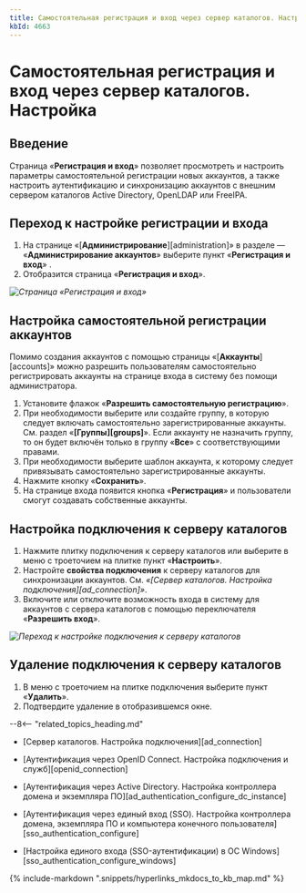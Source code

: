 ```yaml
---
title: Самостоятельная регистрация и вход через сервер каталогов. Настройка
kbId: 4663
---
```


# Самостоятельная регистрация и вход через сервер каталогов. Настройка

## Введение

Страница «**Регистрация и вход**» позволяет просмотреть и настроить параметры самостоятельной регистрации новых аккаунтов, а также настроить аутентификацию и синхронизацию аккаунтов с внешним сервером каталогов Active Directory, OpenLDAP или FreeIPA.

## Переход к настройке регистрации и входа

1. На странице «[**Администрирование**][administration]» в разделе — «**Администрирование аккаунтов**» выберите пункт «**Регистрация и вход**» *‌*.
2. Отобразится страница «**Регистрация и вход**».

_![Страница «Регистрация и вход»](/platform/v5.0/administration/account_administration/img/registration_and_login.png)_

## Настройка самостоятельной регистрации аккаунтов

Помимо создания аккаунтов с помощью страницы «[**Аккаунты**][accounts]» можно разрешить пользователям самостоятельно регистрировать аккаунты на странице входа в систему без помощи администратора.

1. Установите флажок «**Разрешить самостоятельную регистрацию**».
2. При необходимости выберите или создайте группу, в которую следует включать самостоятельно зарегистрированные аккаунты. См. раздел «**[Группы][groups]**». Если аккаунту не назначить группу, то он будет включён только в группу «**Все**» с соответствующими правами.
3. При необходимости выберите шаблон аккаунта, к которому следует привязывать самостоятельно зарегистрированные аккаунты.
4. Нажмите кнопку «**Сохранить**».
5. На странице входа появится кнопка «**Регистрация**» и пользователи смогут создавать собственные аккаунты.

## Настройка подключения к серверу каталогов

1. Нажмите плитку подключения к серверу каталогов или выберите в меню с троеточием на плитке пункт «**Настроить**».
2. Настройте **свойства подключения** к серверу каталогов для синхронизации аккаунтов. См. *«[Сервер каталогов. Настройка подключения][ad_connection]»*.
3. Включите или отключите возможность входа в систему для аккаунтов с сервера каталогов с помощью переключателя «**Разрешить вход**».

_![Переход к настройке подключения к серверу каталогов](/platform/v5.0/administration/account_administration/img/registration_and_login_connection_tile.png)_

## Удаление подключения к серверу каталогов

1. В меню с троеточием на плитке подключения выберите пункт «**Удалить**».
2. Подтвердите удаление в отобразившемся окне.

--8<-- "related_topics_heading.md"

- [Сервер каталогов. Настройка подключения][ad_connection]

- [Аутентификация через OpenID Connect. Настройка подключения и служб][openid_connection]
- [Аутентификация через Active Directory. Настройка контроллера домена и экземпляра ПО][ad_authentication_configure_dc_instance]
- [Аутентификация через единый вход (SSO). Настройка контроллера домена, экземпляра ПО и компьютера конечного пользователя][sso_authentication_configure]
- [Настройка единого входа (SSO-аутентификации) в ОС Windows][sso_authentication_configure_windows]

{% include-markdown ".snippets/hyperlinks_mkdocs_to_kb_map.md" %}
